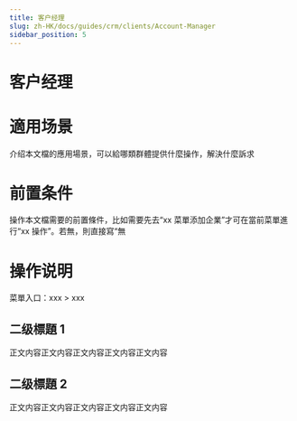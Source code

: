 ```yaml
---
title: 客户经理
slug: zh-HK/docs/guides/crm/clients/Account-Manager
sidebar_position: 5
---
```



# 客户经理

# 適用场景

介绍本文檔的應用場景，可以給哪類群體提供什麼操作，解決什麼訴求

# 前置条件

操作本文檔需要的前置條件，比如需要先去“xx 菜單添加企業”才可在當前菜單進行“xx 操作”。若無，則直接寫“無

# 操作说明

菜單入口：xxx  > xxx

## 二级標題 1

正文内容正文内容正文内容正文内容正文内容

## 二级標題 2

正文内容正文内容正文内容正文内容正文内容

